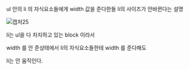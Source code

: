 ul 안의 li 의 자식요소들에게 width 값을 준다한들 li의 사이즈가 안바뀐다는 설명

![캡처25](https://user-images.githubusercontent.com/62126380/79044505-77548380-7c40-11ea-8b15-6745ab5d5bf0.PNG)

li는 ul을 다 차지하고 있는 block 이라서 

width 를 안 준상태에서 li의 자식요소들한테 width 를 준다해도 

li는 안 움직인다. 

